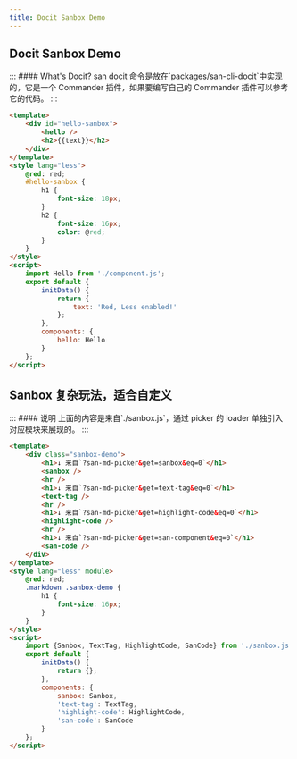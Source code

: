```yaml
---
title: Docit Sanbox Demo
---
```


## Docit Sanbox Demo

<sanbox>
:::
#### What's Docit?
san docit 命令是放在`packages/san-cli-docit`中实现的，它是一个 Commander 插件，如果要编写自己的 Commander 插件可以参考它的代码。
:::

```html
<template>
    <div id="hello-sanbox">
        <hello />
        <h2>{{text}}</h2>
    </div>
</template>
<style lang="less">
    @red: red;
    #hello-sanbox {
        h1 {
            font-size: 18px;
        }
        h2 {
            font-size: 16px;
            color: @red;
        }
    }
</style>
<script>
    import Hello from './component.js';
    export default {
        initData() {
            return {
                text: 'Red, Less enabled!'
            };
        },
        components: {
            hello: Hello
        }
    };
</script>
```

</sanbox>

## Sanbox 复杂玩法，适合自定义

<sanbox>
:::
#### 说明
上面的内容是来自`./sanbox.js`，通过 picker 的 loader 单独引入对应模块来展现的。
:::

```html
<template>
    <div class="sanbox-demo">
        <h1>↓ 来自`?san-md-picker&get=sanbox&eq=0`</h1>
        <sanbox />
        <hr />
        <h1>↓ 来自`?san-md-picker&get=text-tag&eq=0`</h1>
        <text-tag />
        <hr />
        <h1>↓ 来自`?san-md-picker&get=highlight-code&eq=0`</h1>
        <highlight-code />
        <hr />
        <h1>↓ 来自`?san-md-picker&get=san-component&eq=0`</h1>
        <san-code />
    </div>
</template>
<style lang="less" module>
    @red: red;
    .markdown .sanbox-demo {
        h1 {
            font-size: 16px;
        }
    }
</style>
<script>
    import {Sanbox, TextTag, HighlightCode, SanCode} from './sanbox.js';
    export default {
        initData() {
            return {};
        },
        components: {
            sanbox: Sanbox,
            'text-tag': TextTag,
            'highlight-code': HighlightCode,
            'san-code': SanCode
        }
    };
</script>
```

</sanbox>
